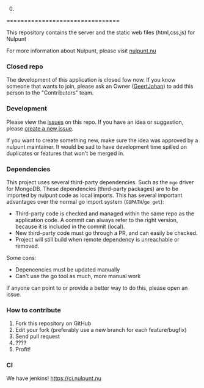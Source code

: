 0.
================================

This repository contains the server and the static web files (html,css,js) for Nulpunt

For more information about Nulpunt, please visit [nulpunt.nu](http://nulpunt.nu)

### Closed repo
The development of this application is closed fow now. If you know someone that wants to join, please ask an Owner ([GeertJohan](mailto:gjr19912@gmail.com)) to add this person to the "Contributors" team.

### Development
Please view the [issues](https://github.com/nulpunt/nulpunt/issues?state=open) on this repo. If you have an idea or suggestion, please [create a new issue](https://github.com/nulpunt/nulpunt/issues/new).

If you want to create something new, make sure the idea was approved by a nulpunt maintainer. It would be sad to have development time spilled on duplicates or features that won't be merged in.

### Dependencies
This project uses several third-party dependencies. Such as the `mgo` driver for MongoDB.
These dependencies (third-party packages) are to be imported by nulpunt code as local imports.
This has several important advantages over the normal go import system (`GOPATH`/`go get`):
- Third-party code is checked and managed within the same repo as the application code. A commit can always refer to the right version, because it is included in the commit (local).
- New third-party code must go through a PR, and can easily be checked.
- Project will still build when remote dependency is unreachable or removed.

Some cons:
- Depencencies must be updated manually
- Can't use the go tool as much, more manual work

If anyone can point to or provide a better way to do this, please open an issue.

### How to contribute
1. Fork this repository on GitHub  
2. Edit your fork (preferably use a new branch for each feature/bugfix)
3. Send pull request
4. ????
5. Profit!

### CI
We have jenkins!
https://ci.nulpunt.nu